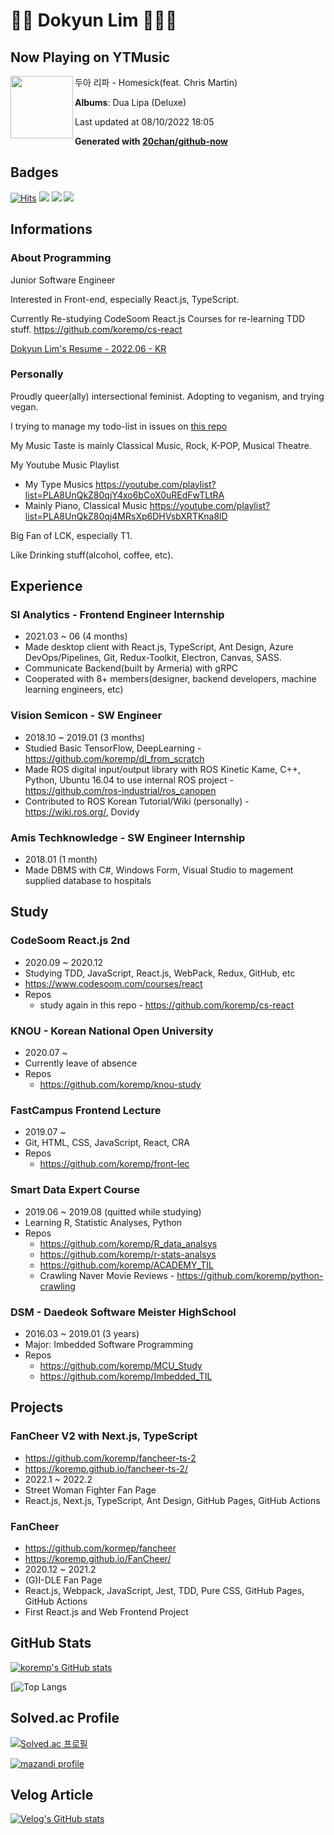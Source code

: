 # 🦄🍃 Dokyun Lim 🍃🏳️‍🌈

## Now Playing on YTMusic

[<img align="left" width="100" src="https://lh3.googleusercontent.com/57A2jLYJ6P6iSbuMrjNeV6N5CsjyBaMVwBBGRFiDFSzAdfglDQatdl0c5OZ-h4F1ord-IiAJfwekLxITrQ">](https://music.youtube.com/watch?v=RL_KbUyqM-8)

두아 리파 - Homesick(feat. Chris Martin)

**Albums**: Dua Lipa (Deluxe)

Last updated at 08/10/2022 18:05

**Generated with [20chan/github-now](https://github.com/20chan/github-now)**

## Badges

[![Hits](https://hits.seeyoufarm.com/api/count/incr/badge.svg?url=https%3A%2F%2Fgithub.com%2Fkoremp%2Fkormep&count_bg=%2379C83D&title_bg=%23555555&icon=&icon_color=%23E7E7E7&title=hits&edge_flat=false)](https://hits.seeyoufarm.com) <a href="https://velog.io/@koremp"><img src="https://img.shields.io/badge/koremp.log-3DDC84?style=flat-square&logo=Velog&logoColor=white"/></a> <a href="https://koremp.github.io"><img src="https://img.shields.io/badge/koremp.github.io-blog-orange?style=flat-square&logo=Blogger"/></a> <a href="https://www.linkedin.com/in/koremp"><img src="https://img.shields.io/badge/LinkedIn-0077B5?style=flat-square&logo=linkedin&logoColor=white"/></a>

## Informations

### About Programming

Junior Software Engineer

Interested in Front-end, especially React.js, TypeScript.

Currently Re-studying CodeSoom React.js Courses for re-learning TDD stuff. <https://github.com/koremp/cs-react>

[Dokyun Lim's Resume - 2022.06 - KR](https://docs.google.com/document/d/1iyGFnnO9edH90EulLr20ojNi9lSrF0-Z5_UvQKXK2_E/edit?usp=sharing)

### Personally

Proudly queer(ally) intersectional feminist. Adopting to veganism, and trying vegan.

I trying to manage my todo-list in issues on [this repo](https://github.com/koremp/koremp/issues)

My Music Taste is mainly Classical Music, Rock, K-POP, Musical Theatre. 

My Youtube Music Playlist

* My Type Musics <https://youtube.com/playlist?list=PLA8UnQkZ80qjY4xo6bCoX0uREdFwTLtRA>
* Mainly Piano, Classical Music <https://youtube.com/playlist?list=PLA8UnQkZ80qj4MRsXp6DHVsbXRTKna8lD>

Big Fan of LCK, especially T1. 

Like Drinking stuff(alcohol, coffee, etc). 

## Experience

### SI Analytics - Frontend Engineer Internship

* 2021.03 ~ 06 (4 months)
* Made desktop client with React.js, TypeScript, Ant Design, Azure DevOps/Pipelines, Git, Redux-Toolkit, Electron, Canvas, SASS.
* Communicate Backend(built by Armeria) with gRPC
* Cooperated with 8+ members(designer, backend developers, machine learning engineers, etc)

### Vision Semicon - SW Engineer

* 2018.10 ~ 2019.01 (3 months)
* Studied Basic TensorFlow, DeepLearning - <https://github.com/koremp/dl_from_scratch>
* Made ROS digital input/output library with ROS Kinetic Kame, C++, Python, Ubuntu 16.04 to use internal ROS project - <https://github.com/ros-industrial/ros_canopen>
* Contributed to ROS Korean Tutorial/Wiki (personally) - <https://wiki.ros.org/>, Dovidy

### Amis Techknowledge - SW Engineer Internship

* 2018.01 (1 month)
* Made DBMS with C#, Windows Form, Visual Studio to magement supplied database to hospitals  

## Study

### CodeSoom React.js 2nd

* 2020.09 ~ 2020.12
* Studying TDD, JavaScript, React.js, WebPack, Redux, GitHub, etc
* https://www.codesoom.com/courses/react
* Repos
  * study again in this repo - <https://github.com/koremp/cs-react>

### KNOU - Korean National Open University

* 2020.07 ~ 
* Currently leave of absence
* Repos
  * <https://github.com/koremp/knou-study>

### FastCampus Frontend Lecture

* 2019.07 ~
* Git, HTML, CSS, JavaScript, React, CRA
* Repos
  * <https://github.com/koremp/front-lec>

### Smart Data Expert Course

* 2019.06 ~ 2019.08 (quitted while studying)
* Learning R, Statistic Analyses, Python
* Repos
  * <https://github.com/koremp/R_data_analsys>
  * <https://github.com/koremp/r-stats-analsys>
  * <https://github.com/koremp/ACADEMY_TIL>
  * Crawling Naver Movie Reviews - <https://github.com/koremp/python-crawling>

### DSM - Daedeok Software Meister HighSchool

* 2016.03 ~ 2019.01 (3 years)
* Major: Imbedded Software Programming
* Repos
  * <https://github.com/koremp/MCU_Study>
  * <https://github.com/koremp/Imbedded_TIL>

## Projects

### FanCheer V2 with Next.js, TypeScript

* <https://github.com/koremp/fancheer-ts-2>
* <https://koremp.github.io/fancheer-ts-2/>
* 2022.1 ~ 2022.2
* Street Woman Fighter Fan Page
* React.js, Next.js, TypeScript, Ant Design, GitHub Pages, GitHub Actions

### FanCheer 

* <https://github.com/kormep/fancheer>
* <https://koremp.github.io/FanCheer/>
* 2020.12 ~ 2021.2
* (G)I-DLE Fan Page
* React.js, Webpack, JavaScript, Jest, TDD, Pure CSS, GitHub Pages, GitHub Actions
* First React.js and Web Frontend Project

## GitHub Stats

[![koremp's GitHub stats](https://github-readme-stats.vercel.app/api?username=koremp&count_private=true)](https://github.com/kormep)

[![Top Langs](https://github-readme-stats.vercel.app/api/top-langs/?username=koremp&theme=dracula&exclude_repo=fe-roadmap-study&langs_count=10)

## Solved.ac Profile

[![Solved.ac
프로필](http://mazassumnida.wtf/api/v2/generate_badge?boj=koremp)](https://solved.ac/koremp)

[![mazandi profile](http://mazandi.herokuapp.com/api?handle=koremp)](https://solved.ac/koremp)

## Velog Article

[![Velog's GitHub stats](https://velog-readme-stats.vercel.app/api?name=koremp&slug=주니어-프론트엔드-개발자-면접-20개-광탈-후기)](https://velog.io/@koremp/jr-fe-interview-failure-rewind)


